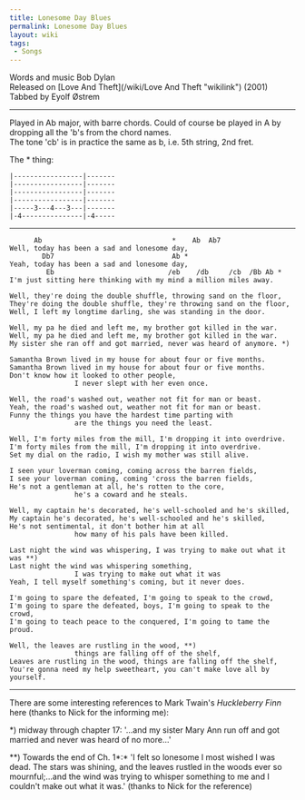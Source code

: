 ```yaml
---
title: Lonesome Day Blues
permalink: Lonesome Day Blues
layout: wiki
tags:
 - Songs
---
```


Words and music Bob Dylan  
Released on [Love And Theft](/wiki/Love And Theft "wikilink") (2001)  
Tabbed by Eyolf Østrem

* * * * *

Played in Ab major, with barre chords. Could of course be played in A by
dropping all the 'b's from the chord names.  
The tone 'cb' is in practice the same as b, i.e. 5th string, 2nd fret.

The \* thing:

    |-----------------|-------
    |-----------------|-------
    |-----------------|-------
    |-----------------|-------
    |-----3---4---3---|-------
    |-4---------------|-4-----

* * * * *

          Ab                                *    Ab  Ab7
    Well, today has been a sad and lonesome day,
            Db7                             Ab *
    Yeah, today has been a sad and lonesome day,
             Eb                            /eb    /db     /cb  /Bb Ab *
    I'm just sitting here thinking with my mind a million miles away.

    Well, they're doing the double shuffle, throwing sand on the floor,
    They're doing the double shuffle, they're throwing sand on the floor,
    Well, I left my longtime darling, she was standing in the door.

    Well, my pa he died and left me, my brother got killed in the war.
    Well, my pa he died and left me, my brother got killed in the war.
    My sister she ran off and got married, never was heard of anymore. *)

    Samantha Brown lived in my house for about four or five months.
    Samantha Brown lived in my house for about four or five months.
    Don't know how it looked to other people,
                    I never slept with her even once.

    Well, the road's washed out, weather not fit for man or beast.
    Yeah, the road's washed out, weather not fit for man or beast.
    Funny the things you have the hardest time parting with
                    are the things you need the least.

    Well, I'm forty miles from the mill, I'm dropping it into overdrive.
    I'm forty miles from the mill, I'm dropping it into overdrive.
    Set my dial on the radio, I wish my mother was still alive.

    I seen your loverman coming, coming across the barren fields,
    I see your loverman coming, coming 'cross the barren fields,
    He's not a gentleman at all, he's rotten to the core,
                    he's a coward and he steals.

    Well, my captain he's decorated, he's well-schooled and he's skilled,
    My captain he's decorated, he's well-schooled and he's skilled,
    He's not sentimental, it don't bother him at all
                    how many of his pals have been killed.

    Last night the wind was whispering, I was trying to make out what it was **)
    Last night the wind was whispering something,
                    I was trying to make out what it was
    Yeah, I tell myself something's coming, but it never does.

    I'm going to spare the defeated, I'm going to speak to the crowd,
    I'm going to spare the defeated, boys, I'm going to speak to the crowd,
    I'm going to teach peace to the conquered, I'm going to tame the proud.

    Well, the leaves are rustling in the wood, **)
                    things are falling off of the shelf,
    Leaves are rustling in the wood, things are falling off the shelf,
    You're gonna need my help sweetheart, you can't make love all by yourself.

* * * * *

There are some interesting references to Mark Twain's *Huckleberry Finn*
here (thanks to Nick for the informing me):

\*) midway through chapter 17: '...and my sister Mary Ann run off and
got married and never was heard of no more...'

\*\*) Towards the end of Ch. 1*:* 'I felt so lonesome I most wished I
was dead. The stars was shining, and the leaves rustled in the woods
ever so mournful;...and the wind was trying to whisper something to me
and I couldn't make out what it was.' (thanks to Nick for the reference)
